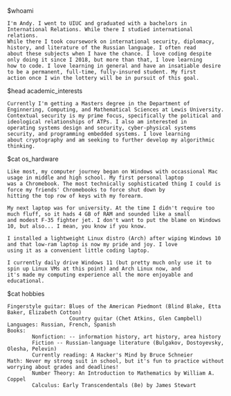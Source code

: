 $whoami

    I'm Andy. I went to UIUC and graduated with a bachelors in International Relations. While there I studied international relations.
    While there I took coursework on international security, diplomacy, history, and literature of the Russian language. I often read 
    about these subjects when I have the chance. I love coding despite only doing it since I 2018, but more than that, I love learning
    how to code. I love learning in general and have an insatiable desire to be a permanent, full-time, fully-insured student. My first
    action once I win the lottery will be in pursuit of this goal. 

$head academic_interests

    Currently I'm getting a Masters degree in the Department of Enginnering, Computing, and Mathematical Sciences at Lewis University.
    Contextual security is my prime focus, specifically the political and ideological relationships of ATPs. I also am interested in
    operating systems design and security, cyber-physical systems security, and programming embedded systems. I love learning
    about cryptography and am seeking to further develop my algorithmic thinking. 

$cat os_hardware

    Like most, my computer journey began on Windows with occassional Mac usage in middle and high school. My first personal laptop 
    was a Chromebook. The most technically sophisticated thing I could is force my friends' Chromebooks to force shut down by 
    hitting the top row of keys with my forearm.

    My next laptop was for university. At the time I didn't require too much fluff, so it hads 4 GB of RAM and sounded like a small
    and modest F-35 fighter jet. I don't want to put the blame on Windows 10, but also... I mean, you know if you know. 

    I installed a lightweight Linux distro (Arch) after wiping Windows 10 and that low-ram laptop is now my pride and joy. I love
    using it as a convenient little coding laptop.

    I currently daily drive Windows 11 (but pretty much only use it to spin up Linux VMs at this point) and Arch Linux now, and
    it's made my computing experience all the more enjoyable and educational. 

$cat hobbies

    Fingerstyle guitar: Blues of the American Piedmont (Blind Blake, Etta Baker, Elizabeth Cotton)
                        Country guitar (Chet Atkins, Glen Campbell)
    Languages: Russian, French, Spanish
    Books:
            Nonfiction: -- information history, art history, area history
            Fiction -- Russian-language literature (Bulgakov, Dostoyevsky, Olesha, Pelevin)
            Currently reading: A Hacker's Mind by Bruce Schneier
    Math: Never my strong suit in school, but it's fun to practice without worrying about grades and deadlines!
            Number Theory: An Introduction to Mathematics by William A. Coppel
            Calculus: Early Transcendentals (8e) by James Stewart

<!---
andykeefe/andykeefe is a ✨ special ✨ repository because its `README.md` (this file) appears on your GitHub profile.
You can click the Preview link to take a look at your changes.
--->
